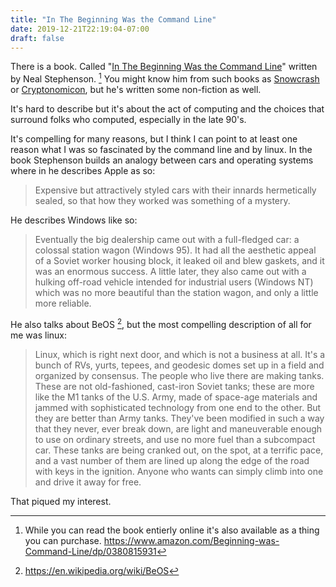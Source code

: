 ```yaml
---
title: "In The Beginning Was the Command Line"
date: 2019-12-21T22:19:04-07:00
draft: false
---
```


There is a book. Called "[In The Beginning Was the Command Line](http://project.cyberpunk.ru/lib/in_the_beginning_was_the_command_line/)" written by Neal Stephenson. [^buy-it] You might know him from such books as [Snowcrash](https://www.amazon.com/Snow-Crash-Neal-Stephenson/dp/0553380958/) or [Cryptonomicon](https://www.amazon.com/Cryptonomicon-Neal-Stephenson/dp/0380788624/), but he's written some non-fiction as well.

It's hard to describe but it's about the act of computing and the choices that surround folks who computed, especially in the late 90's.

It's compelling for many reasons, but I think I can point to at least one reason what I was so fascinated by the command line and by linux. In the book Stephenson builds an analogy between cars and operating systems where in he describes Apple as so:

> Expensive but attractively styled cars with their innards hermetically sealed, so that how they worked was something of a mystery.

He describes Windows like so:

> Eventually the big dealership came out with a full-fledged car: a colossal station wagon (Windows 95). It had all the aesthetic appeal of a Soviet worker housing block, it leaked oil and blew gaskets, and it was an enormous success. A little later, they also came out with a hulking off-road vehicle intended for industrial users (Windows NT) which was no more beautiful than the station wagon, and only a little more reliable.

He also talks about BeOS [^beos], but the most compelling description of all for me was linux:

> Linux, which is right next door, and which is not a business at all. It's a bunch of RVs, yurts, tepees, and geodesic domes set up in a field and organized by consensus. The people who live there are making tanks. These are not old-fashioned, cast-iron Soviet tanks; these are more like the M1 tanks of the U.S. Army, made of space-age materials and jammed with sophisticated technology from one end to the other. But they are better than Army tanks. They've been modified in such a way that they never, ever break down, are light and maneuverable enough to use on ordinary streets, and use no more fuel than a subcompact car. These tanks are being cranked out, on the spot, at a terrific pace, and a vast number of them are lined up along the edge of the road with keys in the ignition. Anyone who wants can simply climb into one and drive it away for free.

That piqued my interest.

[^buy-it]: While you can read the book entierly online it's also available as a thing you can purchase. https://www.amazon.com/Beginning-was-Command-Line/dp/0380815931
[^beos]: https://en.wikipedia.org/wiki/BeOS
